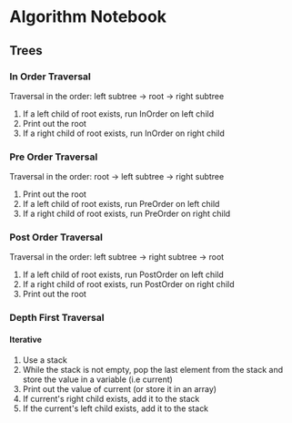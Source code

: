 # Algorithm Notebook

## Trees

### In Order Traversal

Traversal in the order: left subtree -> root -> right subtree

1. If a left child of root exists, run InOrder on left child
2. Print out the root
3. If a right child of root exists, run InOrder on right child

### Pre Order Traversal

Traversal in the order: root -> left subtree -> right subtree

1. Print out the root
2. If a left child of root exists, run PreOrder on left child
3. If a right child of root exists, run PreOrder on right child

### Post Order Traversal

Traversal in the order: left subtree -> right subtree -> root

1. If a left child of root exists, run PostOrder on left child
2. If a right child of root exists, run PostOrder on right child
3. Print out the root

### Depth First Traversal

#### Iterative

1. Use a stack
2. While the stack is not empty, pop the last element from the stack and store the value in a variable (i.e current)
3. Print out the value of current (or store it in an array)
4. If current's right child exists, add it to the stack
5. If the current's left child exists, add it to the stack
